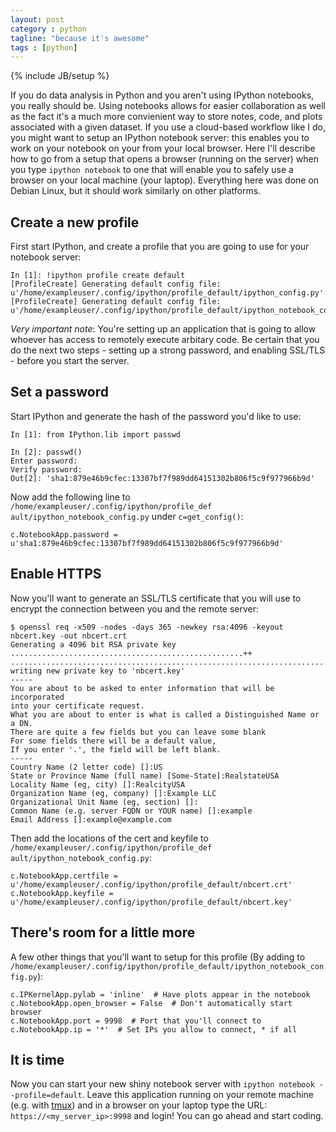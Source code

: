 ```yaml
---
layout: post
category : python 
tagline: "because it's awesome"
tags : [python]
---
```

{% include JB/setup %}

If you do data analysis in Python and you aren't using IPython notebooks,
 you really should be. Using notebooks allows for easier collaboration as 
well as the fact it's a much more convienient way to store notes, code, and plots 
associated with a given dataset. If you use a cloud-based workflow 
like I do, 
you might want to setup an IPython notebook server: this enables you to work
on your notebook on your from your local browser. Here I'll describe how to 
go from a setup that opens a browser (running on the server) when you 
type `ipython notebook` to 
one that will enable you to safely use a browser on your local machine (your laptop). 
Everything here was done on Debian Linux, but it should work similarly on 
other platforms. 

Create a new profile
--------------------

First start IPython, and create a profile that you are going to use for your notebook server: 

    In [1]: !ipython profile create default
    [ProfileCreate] Generating default config file: u'/home/exampleuser/.config/ipython/profile_default/ipython_config.py'
    [ProfileCreate] Generating default config file: u'/home/exampleuser/.config/ipython/profile_default/ipython_notebook_config.py'

_Very important note_: You're setting up an application that is going to allow 
whoever has access to remotely execute arbitary code. Be certain that you do the next
two steps - setting up a strong password, and enabling SSL/TLS - before you 
start the server.

Set a password
--------------

Start IPython and generate the hash of the password you'd like to use:

    In [1]: from IPython.lib import passwd

    In [2]: passwd()
    Enter password: 
    Verify password: 
    Out[2]: 'sha1:879e46b9cfec:13307bf7f989dd64151302b806f5c9f977966b9d'

Now add the following line to `/home/exampleuser/.config/ipython/profile_def     ault/ipython_notebook_config.py` under `c=get_config()`:

    c.NotebookApp.password = u'sha1:879e46b9cfec:13307bf7f989dd64151302b806f5c9f977966b9d'

Enable HTTPS
------------

Now you'll want to generate an SSL/TLS certificate that you will use
to encrypt the connection between you and the remote server:

    $ openssl req -x509 -nodes -days 365 -newkey rsa:4096 -keyout nbcert.key -out nbcert.crt
    Generating a 4096 bit RSA private key
    ....................................................++
    ................................................................................................................................................................................................++
    writing new private key to 'nbcert.key'
    -----
    You are about to be asked to enter information that will be incorporated
    into your certificate request.
    What you are about to enter is what is called a Distinguished Name or a DN.
    There are quite a few fields but you can leave some blank
    For some fields there will be a default value,
    If you enter '.', the field will be left blank.
    -----
    Country Name (2 letter code) []:US
    State or Province Name (full name) [Some-State]:RealstateUSA
    Locality Name (eg, city) []:RealcityUSA
    Organization Name (eg, company) []:Example LLC
    Organizational Unit Name (eg, section) []:
    Common Name (e.g. server FQDN or YOUR name) []:example
    Email Address []:example@example.com

Then add the locations of the cert and keyfile to `/home/exampleuser/.config/ipython/profile_def     ault/ipython_notebook_config.py`:

    c.NotebookApp.certfile = u'/home/exampleuser/.config/ipython/profile_default/nbcert.crt'
    c.NotebookApp.keyfile = u'/home/exampleuser/.config/ipython/profile_default/nbcert.key'

There's room for a little more
------------------------------

A few other things that you'll want to setup for this profile (By adding to `/home/exampleuser/.config/ipython/profile_default/ipython_notebook_config.py`):

    c.IPKernelApp.pylab = 'inline'  # Have plots appear in the notebook 
    c.NotebookApp.open_browser = False  # Don't automatically start browser 
    c.NotebookApp.port = 9998  # Port that you'll connect to
    c.NotebookApp.ip = '*'  # Set IPs you allow to connect, * if all
 
It is time
----------

Now you can start your new shiny notebook server with `ipython notebook --profile=default`.
Leave this application running on your remote machine (e.g. with [tmux](http://tmux.sourceforge.net)) 
and in a browser on your laptop type the URL: `https://<my_server_ip>:9998` and login! You can go ahead and start coding. 
